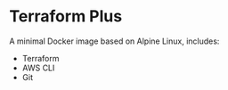 # Terraform Plus

A minimal Docker image based on Alpine Linux, includes:

- Terraform
- AWS CLI
- Git
